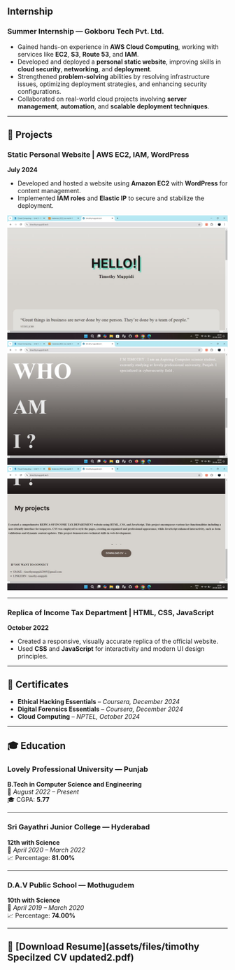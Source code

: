 ##  Internship

### Summer Internship — Gokboru Tech Pvt. Ltd.
- Gained hands-on experience in **AWS Cloud Computing**, working with services like **EC2**, **S3**, **Route 53**, and **IAM**.
- Developed and deployed a **personal static website**, improving skills in **cloud security**, **networking**, and **deployment**.
- Strengthened **problem-solving** abilities by resolving infrastructure issues, optimizing deployment strategies, and enhancing security configurations.
- Collaborated on real-world cloud projects involving **server management**, **automation**, and **scalable deployment techniques**.

---

## 🚀 Projects

### Static Personal Website | AWS EC2, IAM, WordPress  
**July 2024**
- Developed and hosted a website using **Amazon EC2** with **WordPress** for content management.
- Implemented **IAM roles** and **Elastic IP** to secure and stabilize the deployment.

<div class="carousel-wrapper">
  <div class="carousel">
    <img src="assets/img/1.jpg" alt="Screenshot 1" />
    <img src="assets/img/2.jpg" alt="Screenshot 2" />
    <img src="assets/img/3.jpg" alt="Screenshot 3" />
  </div>
</div>


---

### Replica of Income Tax Department | HTML, CSS, JavaScript  
**October 2022**
- Created a responsive, visually accurate replica of the official website.
- Used **CSS** and **JavaScript** for interactivity and modern UI design principles.

---

## 📜 Certificates

- **Ethical Hacking Essentials** – *Coursera, December 2024*
- **Digital Forensics Essentials** – *Coursera, December 2024*
- **Cloud Computing** – *NPTEL, October 2024*

---

## 🎓 Education

### Lovely Professional University — Punjab  
**B.Tech in Computer Science and Engineering**  
📍 *August 2022 – Present*  
🎓 CGPA: **5.77**

---

### Sri Gayathri Junior College — Hyderabad  
**12th with Science**  
📍 *April 2020 – March 2022*  
📈 Percentage: **81.00%**

---

### D.A.V Public School — Mothugudem  
**10th with Science**  
📍 *April 2019 – March 2020*  
📈 Percentage: **74.00%**

---

## 📄 [Download Resume](assets/files/timothy Specilzed CV updated2.pdf)
